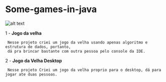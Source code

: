 # Some-games-in-java

   ![alt text](https://googlediscovery.com/wp-content/uploads/google-jogo-da-velha.png)
   
   1 - **Jogo da velha**
     
     Nesse projeto criei um jogo da velha usando apenas algoritmo e estrutura de dados, portanto, 
     dá pra brincar bastante com outra pessoa pelo console da IDE.

  2 - **Jogo da Velha Desktop**
     
     Nesse projeto Criei um jogo da velha proprio para o desktop, dá para jogar ate duas pessoas. 
